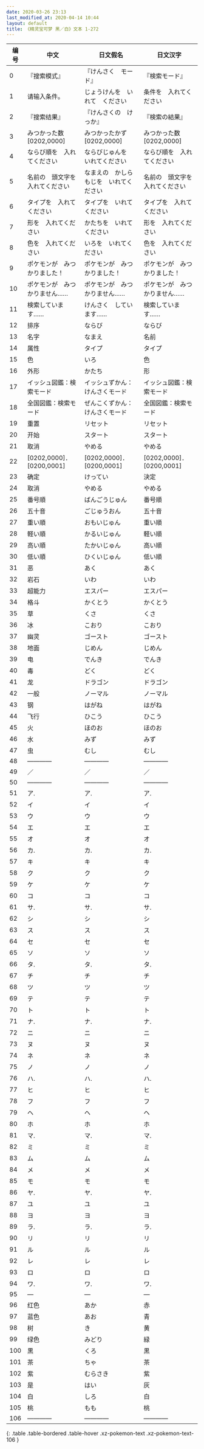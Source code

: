 ```yaml
---
date: 2020-03-26 23:13
last_modified_at: 2020-04-14 10:44
layout: default
title: 《精灵宝可梦 黑／白》文本 1-272
---
```

| 编号 | 中文 | 日文假名 | 日文汉字 |
| ---- | ---- | ---- | --- |
| 0 | 『搜索模式』 | 『けんさく　モード』 | 『検索モード』 |
| 1 | 请输入条件。 | じょうけんを　いれて　ください | 条件を　入れてください |
| 2 | 『搜索结果』 | 『けんさくの　けっか』 | 『検索の結果』 |
| 3 | みつかった数　[0202,0000] | みつかったかず　[0202,0000] | みつかった数　[0202,0000] |
| 4 | ならび順を　入れてください | ならびじゅんを　いれてください | ならび順を　入れてください |
| 5 | 名前の　頭文字を　入れてください | なまえの　かしらもじを　いれてください | 名前の　頭文字を　入れてください |
| 6 | タイプを　入れてください | タイプを　いれてください | タイプを　入れてください |
| 7 | 形を　入れてください | かたちを　いれてください | 形を　入れてください |
| 8 | 色を　入れてください | いろを　いれてください | 色を　入れてください |
| 9 | ポケモンが　みつかりました！ | ポケモンが　みつかりました！ | ポケモンが　みつかりました！ |
| 10 | ポケモンが　みつかりません…… | ポケモンが　みつかりません…… | ポケモンが　みつかりません…… |
| 11 | 検索しています…… | けんさく　しています…… | 検索しています…… |
| 12 | 排序 | ならび | ならび |
| 13 | 名字 | なまえ | 名前 |
| 14 | 属性 | タイプ | タイプ |
| 15 | 色 | いろ | 色 |
| 16 | 外形 | かたち | 形 |
| 17 | イッシュ図鑑：検索モード | イッシュずかん：けんさくモード | イッシュ図鑑：検索モード |
| 18 | 全国図鑑：検索モード | ぜんこくずかん：けんさくモード | 全国図鑑：検索モード |
| 19 | 重置 | リセット | リセット |
| 20 | 开始 | スタート | スタート |
| 21 | 取消 | やめる | やめる |
| 22 | [0202,0000]．[0200,0001] | [0202,0000]．[0200,0001] | [0202,0000]．[0200,0001] |
| 23 | 确定 | けってい | 決定 |
| 24 | 取消 | やめる | やめる |
| 25 | 番号順 | ばんごうじゅん | 番号順 |
| 26 | 五十音 | ごじゅうおん | 五十音 |
| 27 | 重い順 | おもいじゅん | 重い順 |
| 28 | 軽い順 | かるいじゅん | 軽い順 |
| 29 | 高い順 | たかいじゅん | 高い順 |
| 30 | 低い順 | ひくいじゅん | 低い順 |
| 31 | 恶 | あく | あく |
| 32 | 岩石 | いわ | いわ |
| 33 | 超能力 | エスパー | エスパー |
| 34 | 格斗 | かくとう | かくとう |
| 35 | 草 | くさ | くさ |
| 36 | 冰 | こおり | こおり |
| 37 | 幽灵 | ゴースト | ゴースト |
| 38 | 地面 | じめん | じめん |
| 39 | 电 | でんき | でんき |
| 40 | 毒 | どく | どく |
| 41 | 龙 | ドラゴン | ドラゴン |
| 42 | 一般 | ノーマル | ノーマル |
| 43 | 钢 | はがね | はがね |
| 44 | 飞行 | ひこう | ひこう |
| 45 | 火 | ほのお | ほのお |
| 46 | 水 | みず | みず |
| 47 | 虫 | むし | むし |
| 48 | ―――― | ―――― | ―――― |
| 49 | ／ | ／ | ／ |
| 50 | ―――― | ―――― | ―――― |
| 51 | ア. | ア. | ア. |
| 52 | イ | イ | イ |
| 53 | ウ | ウ | ウ |
| 54 | エ | エ | エ |
| 55 | オ | オ | オ |
| 56 | カ. | カ. | カ. |
| 57 | キ | キ | キ |
| 58 | ク | ク | ク |
| 59 | ケ | ケ | ケ |
| 60 | コ | コ | コ |
| 61 | サ. | サ. | サ. |
| 62 | シ | シ | シ |
| 63 | ス | ス | ス |
| 64 | セ | セ | セ |
| 65 | ソ | ソ | ソ |
| 66 | タ. | タ. | タ. |
| 67 | チ | チ | チ |
| 68 | ツ | ツ | ツ |
| 69 | テ | テ | テ |
| 70 | ト | ト | ト |
| 71 | ナ. | ナ. | ナ. |
| 72 | ニ | ニ | ニ |
| 73 | ヌ | ヌ | ヌ |
| 74 | ネ | ネ | ネ |
| 75 | ノ | ノ | ノ |
| 76 | ハ. | ハ. | ハ. |
| 77 | ヒ | ヒ | ヒ |
| 78 | フ | フ | フ |
| 79 | ヘ | ヘ | ヘ |
| 80 | ホ | ホ | ホ |
| 81 | マ. | マ. | マ. |
| 82 | ミ | ミ | ミ |
| 83 | ム | ム | ム |
| 84 | メ | メ | メ |
| 85 | モ | モ | モ |
| 86 | ヤ. | ヤ. | ヤ. |
| 87 | ユ | ユ | ユ |
| 88 | ヨ | ヨ | ヨ |
| 89 | ラ. | ラ. | ラ. |
| 90 | リ | リ | リ |
| 91 | ル | ル | ル |
| 92 | レ | レ | レ |
| 93 | ロ | ロ | ロ |
| 94 | ワ. | ワ. | ワ. |
| 95 | ― | ― | ― |
| 96 | 红色 | あか | 赤 |
| 97 | 蓝色 | あお | 青 |
| 98 | 树 | き | 黄 |
| 99 | 绿色 | みどり | 緑 |
| 100 | 黒 | くろ | 黒 |
| 101 | 茶 | ちゃ | 茶 |
| 102 | 紫 | むらさき | 紫 |
| 103 | 是 | はい | 灰 |
| 104 | 白 | しろ | 白 |
| 105 | 桃 | もも | 桃 |
| 106 | ―――― | ―――― | ―――― |
{: .table .table-bordered .table-hover .xz-pokemon-text .xz-pokemon-text-106 }
